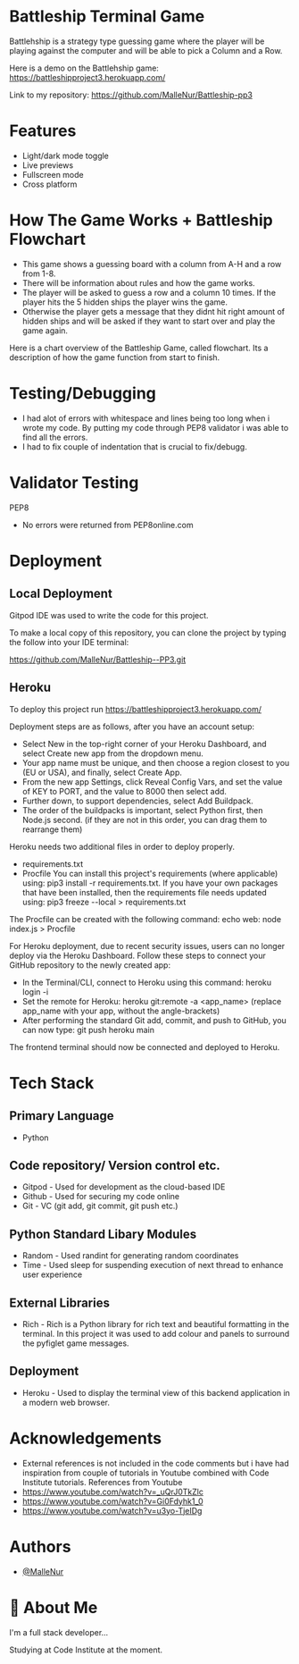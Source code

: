 # Battleship Terminal Game

Battlehship is a strategy type guessing game where the player will be playing against the computer and will be able to pick a Column and a Row.



Here is a demo on the Battlehship game: 
https://battleshipproject3.herokuapp.com/

Link to my repository:
https://github.com/MalleNur/Battleship-pp3
# Features

- Light/dark mode toggle
- Live previews
- Fullscreen mode
- Cross platform


# How The Game Works + Battleship Flowchart

- This game shows a guessing board with a column from A-H and a row from 1-8.
- There will be information about rules and how the game works. 
- The player will be asked to guess a row and a column 10 times. If the player hits the 5 hidden ships the player wins the game. 
- Otherwise the player gets a message that they didnt hit right amount of hidden ships and will be asked if they want to start over and play the game again.

Here is a chart overview of the Battleship Game, called flowchart. 
Its a description of how the game function from start to finish. 
# Testing/Debugging

- I had alot of errors with whitespace and lines being too long when i wrote my code. By putting my code through PEP8 validator i was able to find all the errors.
- I had to fix couple of indentation that is crucial to fix/debugg. 



# Validator Testing

PEP8

- No errors were returned from PEP8online.com
# Deployment

## Local Deployment

Gitpod IDE was used to write the code for this project.

To make a local copy of this repository, you can clone the project by typing the follow into your IDE terminal:

https://github.com/MalleNur/Battleship--PP3.git


## Heroku
To deploy this project run
https://battleshipproject3.herokuapp.com/

Deployment steps are as follows, after you have an account setup:

- Select New in the top-right corner of your Heroku Dashboard, and select Create new app from the dropdown menu.
- Your app name must be unique, and then choose a region closest to you (EU or USA), and finally, select Create App.
- From the new app Settings, click Reveal Config Vars, and set the value of KEY to PORT, and the value to 8000 then select add.
- Further down, to support dependencies, select Add Buildpack.
- The order of the buildpacks is important, select Python first, then Node.js second. (if they are not in this order, you can drag them to rearrange them)

Heroku needs two additional files in order to deploy properly.

- requirements.txt
- Procfile
You can install this project's requirements (where applicable) using: pip3 install -r requirements.txt. If you have your own packages that have been installed, then the requirements file needs updated using: pip3 freeze --local > requirements.txt

The Procfile can be created with the following command: echo web: node index.js > Procfile

For Heroku deployment, due to recent security issues, users can no longer deploy via the Heroku Dashboard. Follow these steps to connect your GitHub repository to the newly created app:

- In the Terminal/CLI, connect to Heroku using this command: heroku login -i
- Set the remote for Heroku: heroku git:remote -a <app_name> (replace app_name with your app, without the angle-brackets)
- After performing the standard Git add, commit, and push to GitHub, you can now type: git push heroku main

The frontend terminal should now be connected and deployed to Heroku.
# Tech Stack

## Primary Language
- Python 

## Code repository/ Version control etc.
- Gitpod - Used for development as the cloud-based IDE
- Github - Used for securing my code online
- Git - VC (git add, git commit, git push etc.)

## Python Standard Libary Modules
- Random - Used randint for generating random coordinates
- Time - Used sleep for suspending execution of next thread to enhance user experience

## External Libraries
- Rich - Rich is a Python library for rich text and beautiful formatting in the terminal. In this project it was used to add colour and panels to surround the pyfiglet game messages.

## Deployment
- Heroku - Used to display the terminal view of this backend application in a modern web browser.


# Acknowledgements

 - External references is not included in the code comments but i have had  inspiration from couple of tutorials in Youtube combined with Code Institute tutorials.
 References from Youtube
 - https://www.youtube.com/watch?v=_uQrJ0TkZlc
 - https://www.youtube.com/watch?v=Gi0Fdyhk1_0
 - https://www.youtube.com/watch?v=u3yo-TjeIDg


# Authors

- [@MalleNur](https://github.com/MalleNur)


# 🚀 About Me
I'm a full stack developer...

Studying at Code Institute at the moment.